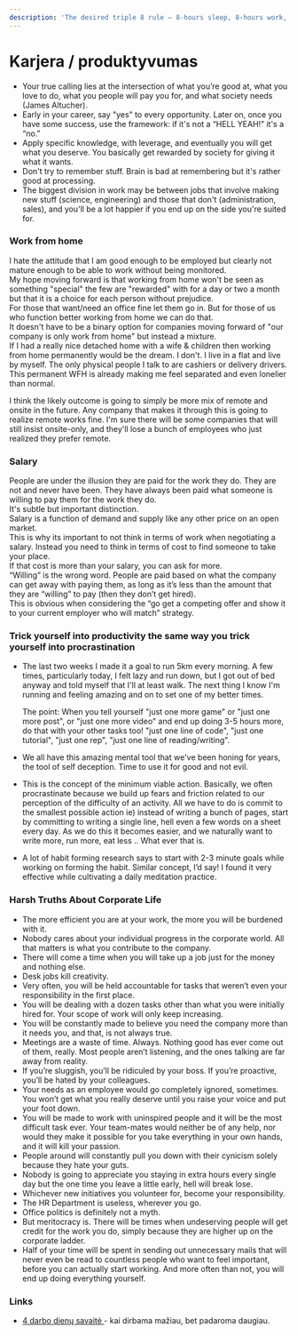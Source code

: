 ```yaml
---
description: 'The desired triple 8 rule — 8-hours sleep, 8-hours work, and 8-hours leisure.'
---
```


# Karjera / produktyvumas

* Your true calling lies at the intersection of what you’re good at, what you love to do, what you people will pay you for, and what society needs \(James Altucher\).
* Early in your career, say "yes" to every opportunity. Later on, once you have some success, use the framework: if it's not a “HELL YEAH!” it's a “no.”
* Apply specific knowledge, with leverage, and eventually you will get what you deserve. You basically get rewarded by society for giving it what it wants.
* Don't try to remember stuff. Brain is bad at remembering but it's rather good at processing.
* The biggest division in work may be between jobs that involve making new stuff \(science, engineering\) and those that don't \(administration, sales\), and you'll be a lot happier if you end up on the side you're suited for.

### Work from home

I hate the attitude that I am good enough to be employed but clearly not mature enough to be able to work without being monitored.  
My hope moving forward is that working from home won't be seen as something "special" the few are "rewarded" with for a day or two a month but that it is a choice for each person without prejudice.  
For those that want/need an office fine let them go in. But for those of us who function better working from home we can do that.  
It doesn't have to be a binary option for companies moving forward of "our company is only work from home" but instead a mixture.  
If I had a really nice detached home with a wife & children then working from home permanently would be the dream. I don't. I live in a flat and live by myself. The only physical people I talk to are cashiers or delivery drivers. This permanent WFH is already making me feel separated and even lonelier than normal.

I think the likely outcome is going to simply be more mix of remote and onsite in the future. Any company that makes it through this is going to realize remote works fine. I'm sure there will be some companies that will still insist onsite-only, and they'll lose a bunch of employees who just realized they prefer remote.

### Salary

People are under the illusion they are paid for the work they do. They are not and never have been. They have always been paid what someone is willing to pay them for the work they do.  
It's subtle but important distinction.  
Salary is a function of demand and supply like any other price on an open market.  
This is why its important to not think in terms of work when negotiating a salary. Instead you need to think in terms of cost to find someone to take your place.  
If that cost is more than your salary, you can ask for more.  
“Willing” is the wrong word. People are paid based on what the company can get away with paying them, as long as it’s less than the amount that they are “willing” to pay \(then they don’t get hired\).  
This is obvious when considering the “go get a competing offer and show it to your current employer who will match” strategy.

### Trick yourself into productivity the same way you trick yourself into procrastination

* The last two weeks I made it a goal to run 5km every morning. A few times, particularly today, I felt lazy and run down, but I got out of bed anyway and told myself that I'll at least walk. The next thing I know I'm running and feeling amazing and on to set one of my better times.

  The point: When you tell yourself "just one more game" or "just one more post", or "just one more video" and end up doing 3-5 hours more, do that with your other tasks too! "just one line of code", "just one tutorial", "just one rep", "just one line of reading/writing".

* We all have this amazing mental tool that we've been honing for years, the tool of self deception. Time to use it for good and not evil.
* This is the concept of the minimum viable action. Basically, we often procrastinate because we build up fears and friction related to our perception of the difficulty of an activity. All we have to do is commit to the smallest possible action ie\) instead of writing a bunch of pages, start by committing to writing a single line, hell even a few words on a sheet every day. As we do this it becomes easier, and we naturally want to write more, run more, eat less .. What ever that is.
* A lot of habit forming research says to start with 2-3 minute goals while working on forming the habit. Similar concept, I’d say! I found it very effective while cultivating a daily meditation practice.

### Harsh Truths About Corporate Life

* The more efficient you are at your work, the more you will be burdened with it.
* Nobody cares about your individual progress in the corporate world. All that matters is what you contribute to the company.
* There will come a time when you will take up a job just for the money and nothing else.
* Desk jobs kill creativity.
* Very often, you will be held accountable for tasks that weren’t even your responsibility in the first place.
* You will be dealing with a dozen tasks other than what you were initially hired for. Your scope of work will only keep increasing.
* You will be constantly made to believe you need the company more than it needs you, and that, is not always true.
* Meetings are a waste of time. Always. Nothing good has ever come out of them, really. Most people aren’t listening, and the ones talking are far away from reality.
* If you’re sluggish, you’ll be ridiculed by your boss. If you’re proactive, you’ll be hated by your colleagues.
* Your needs as an employee would go completely ignored, sometimes. You won’t get what you really deserve until you raise your voice and put your foot down.
* You will be made to work with uninspired people and it will be the most difficult task ever. Your team-mates would neither be of any help, nor would they make it possible for you take everything in your own hands, and it will kill your passion.
* People around will constantly pull you down with their cynicism solely because they hate your guts.
* Nobody is going to appreciate you staying in extra hours every single day but the one time you leave a little early, hell will break lose.
* Whichever new initiatives you volunteer for, become your responsibility.
* The HR Department is useless, wherever you go.
* Office politics is definitely not a myth.
* But meritocracy is. There will be times when undeserving people will get credit for the work you do, simply because they are higher up on the corporate ladder.
* Half of your time will be spent in sending out unnecessary mails that will never even be read to countless people who want to feel important, before you can actually start working. And more often than not, you will end up doing everything yourself.

### Links

* [4 darbo dienų savaitė ](https://www.theguardian.com/money/2013/feb/22/four-day-week-less-is-more?CMP=share_btn_gp)- kai dirbama mažiau, bet padaroma daugiau.

